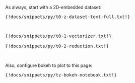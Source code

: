 As always, start with a 2D-embedded dataset:

<pre data-executable>
{!docs/snippets/py/t0-z-dataset-text-full.txt!}
</pre><br>

<pre data-executable>
{!docs/snippets/py/t0-1-vectorizer.txt!}

{!docs/snippets/py/t0-2-reduction.txt!}
</pre><br>

Also, configure bokeh to plot to this page:

<pre data-executable>
{!docs/snippets/py/tz-bokeh-notebook.txt!}
</pre><br>
